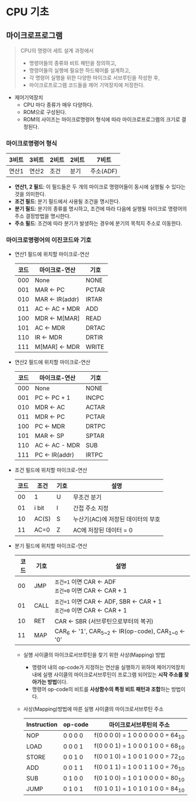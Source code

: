 # CPU 기초

## 마이크로프로그램

> CPU의 명령어 세트 설계 과정에서
> * 명령어들의 종류와 비트 패턴을 정의하고,
> * 명령어들의 실행에 필요한 하드웨어를 설계하고,
> * 각 명령어 실행을 위한 다양한 마이크로 서브루틴을 작성한 후,
> * 마이크로프로그램 코드들을 제어 기억장치에 저장한다.

* 제어기억장치
    * CPU 마다 종류가 매우 다양하다.
    * ROM으로 구성된다.
    * ROM의 사이즈는 마이크로명령어 형식에 따라 마이크로프로그램의 크기로 결정된다.

### 마이크로명령어 형식

3비트 | 3비트 | 2비트 | 2비트 | 7비트
------|-------|-------|-------|-------
연산1 | 연산2 | 조건  | 분기  | 주소(ADF)

* **연산1, 2 필드**: 이 필드들은 두 개의 마이크로 명령어들이 동시에 실행될 수 있다는 것을 의미한다.
* **조건 필드**: 분기 필드에서 사용될 조건을 명시한다.
* **분기 필드**: 분기의 종류를 명시하고, 조건에 따라 다음에 실행될 마이크로 명령어의 주소 결정방법을 명시한다.
* **주소 필드**: 조건에 따라 분기가 발생하는 경우에 분기의 목적지 주소로 이동한다.

### 마이크로명령어의 이진코드와 기호

* 연산1 필드에 위치할 마이크로-연산

    코드 | 마이크로-연산 | 기호
    -----|---------------|-----
    000 | None | NONE
    001 | MAR <- PC | PCTAR
    010 | MAR <- IR(addr) | IRTAR
    011 | AC <- AC + MDR | ADD
    100 | MDR <- M[MAR] | READ
    101 | AC <- MDR | DRTAC
    110 | IR <- MDR | DRTIR
    111 | M[MAR] <- MDR | WRITE

* 연산2 필드에 위치할 마이크로-연산

    코드 | 마이크로-연산 | 기호
    -----|---------------|-----
    000 | None | NONE
    001 | PC <- PC + 1 | INCPC
    010 | MDR <- AC | ACTAR
    011 | MDR <- PC | PCTAR
    100 | PC <- MDR | DRTPC
    101 | MAR <- SP | SPTAR
    110 | AC <- AC - MDR | SUB
    111 | PC <- IR(addr) | IRTPC

* 조건 필드에 위치할 마이크로-연산

    코드 | 조건 | 기호 | 설명
    -----|------|------|-----
    00 | 1 | U | 무조건 분기
    01 | i bit | I | 간접 주소 지정
    10 | AC(S) | S | 누산기(AC)에 저장된 데이터의 부호
    11 | AC=0 | Z | AC에 저장된 데이터 = 0

* 분기 필드에 위치할 마이크로-연산

    코드 | 기호 | 설명
    -----|------|-----
    00 | JMP | `조건=1` 이면 CAR <- ADF<br/>`조건=0` 이면 CAR <- CAR + 1
    01 | CALL |`조건=1` 이면 CAR <- ADF, SBR <- CAR + 1<br/>`조건=0` 이면 CAR <- CAR + 1
    10 | RET | CAR <- SBR (서브루틴으로부터의 복귀)
    11 | MAP | CAR<sub>6</sub> <- '1', CAR<sub>5~2</sub> <- IR(op-code), CAR<sub>1~0</sub> <- '0'

    * 실행 사이클의 마이크로서브루틴을 찾기 위한 사상(Mapping) 방법

        * 명령어 내의 op-code가 지정하는 연산을 실행하기 위하여 제어기억장치 내에 실행 사이클의 마이크로서브루틴이 프로그램 되어있는 **시작 주소를 찾아가는 방법**이다.
        * 명령어 op-code의 비트를 **사상함수의 특정 비트 패턴과 조합**하는 방법이다.

    * 사상(Mapping)방법에 따른 실행 사이클의 마이크로서브루틴 주소

        Instruction | op-code | 마이크로서브루틴의 주소
        ------------|---------|------------------------
        NOP | 0 0 0 0 | f(0 0 0 0) = 1 0 0 0 0 0 0 = 64<sub>10</sub>
        LOAD | 0 0 0 1 | f(0 0 0 1) = 1 0 0 0 1 0 0 = 68<sub>10</sub>
        STORE | 0 0 1 0 | f(0 0 1 0) = 1 0 0 1 0 0 0 = 72<sub>10</sub>
        ADD | 0 0 1 1 | f(0 0 1 1) = 1 0 0 1 1 0 0 = 76<sub>10</sub>
        SUB | 0 1 0 0 | f(0 1 0 0) = 1 0 1 0 0 0 0 = 80<sub>10</sub>
        JUMP | 0 1 0 1 | f(0 1 0 1) = 1 0 1 0 1 0 0 = 84<sub>10</sub>

